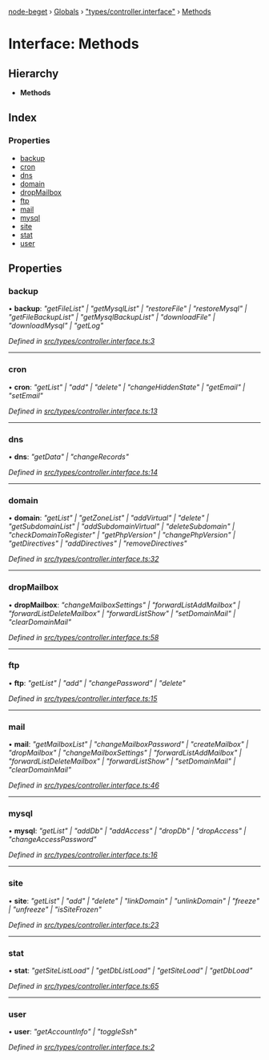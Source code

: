 [node-beget](../README.md) › [Globals](../globals.md) › ["types/controller.interface"](../modules/_types_controller_interface_.md) › [Methods](_types_controller_interface_.methods.md)

# Interface: Methods

## Hierarchy

* **Methods**

## Index

### Properties

* [backup](_types_controller_interface_.methods.md#backup)
* [cron](_types_controller_interface_.methods.md#cron)
* [dns](_types_controller_interface_.methods.md#dns)
* [domain](_types_controller_interface_.methods.md#domain)
* [dropMailbox](_types_controller_interface_.methods.md#dropmailbox)
* [ftp](_types_controller_interface_.methods.md#ftp)
* [mail](_types_controller_interface_.methods.md#mail)
* [mysql](_types_controller_interface_.methods.md#mysql)
* [site](_types_controller_interface_.methods.md#site)
* [stat](_types_controller_interface_.methods.md#stat)
* [user](_types_controller_interface_.methods.md#user)

## Properties

###  backup

• **backup**: *"getFileList" | "getMysqlList" | "restoreFile" | "restoreMysql" | "getFileBackupList" | "getMysqlBackupList" | "downloadFile" | "downloadMysql" | "getLog"*

*Defined in [src/types/controller.interface.ts:3](https://github.com/olehcambel/node-beget/blob/f128411/src/types/controller.interface.ts#L3)*

___

###  cron

• **cron**: *"getList" | "add" | "delete" | "changeHiddenState" | "getEmail" | "setEmail"*

*Defined in [src/types/controller.interface.ts:13](https://github.com/olehcambel/node-beget/blob/f128411/src/types/controller.interface.ts#L13)*

___

###  dns

• **dns**: *"getData" | "changeRecords"*

*Defined in [src/types/controller.interface.ts:14](https://github.com/olehcambel/node-beget/blob/f128411/src/types/controller.interface.ts#L14)*

___

###  domain

• **domain**: *"getList" | "getZoneList" | "addVirtual" | "delete" | "getSubdomainList" | "addSubdomainVirtual" | "deleteSubdomain" | "checkDomainToRegister" | "getPhpVersion" | "changePhpVersion" | "getDirectives" | "addDirectives" | "removeDirectives"*

*Defined in [src/types/controller.interface.ts:32](https://github.com/olehcambel/node-beget/blob/f128411/src/types/controller.interface.ts#L32)*

___

###  dropMailbox

• **dropMailbox**: *"changeMailboxSettings" | "forwardListAddMailbox" | "forwardListDeleteMailbox" | "forwardListShow" | "setDomainMail" | "clearDomainMail"*

*Defined in [src/types/controller.interface.ts:58](https://github.com/olehcambel/node-beget/blob/f128411/src/types/controller.interface.ts#L58)*

___

###  ftp

• **ftp**: *"getList" | "add" | "changePassword" | "delete"*

*Defined in [src/types/controller.interface.ts:15](https://github.com/olehcambel/node-beget/blob/f128411/src/types/controller.interface.ts#L15)*

___

###  mail

• **mail**: *"getMailboxList" | "changeMailboxPassword" | "createMailbox" | "dropMailbox" | "changeMailboxSettings" | "forwardListAddMailbox" | "forwardListDeleteMailbox" | "forwardListShow" | "setDomainMail" | "clearDomainMail"*

*Defined in [src/types/controller.interface.ts:46](https://github.com/olehcambel/node-beget/blob/f128411/src/types/controller.interface.ts#L46)*

___

###  mysql

• **mysql**: *"getList" | "addDb" | "addAccess" | "dropDb" | "dropAccess" | "changeAccessPassword"*

*Defined in [src/types/controller.interface.ts:16](https://github.com/olehcambel/node-beget/blob/f128411/src/types/controller.interface.ts#L16)*

___

###  site

• **site**: *"getList" | "add" | "delete" | "linkDomain" | "unlinkDomain" | "freeze" | "unfreeze" | "isSiteFrozen"*

*Defined in [src/types/controller.interface.ts:23](https://github.com/olehcambel/node-beget/blob/f128411/src/types/controller.interface.ts#L23)*

___

###  stat

• **stat**: *"getSiteListLoad" | "getDbListLoad" | "getSiteLoad" | "getDbLoad"*

*Defined in [src/types/controller.interface.ts:65](https://github.com/olehcambel/node-beget/blob/f128411/src/types/controller.interface.ts#L65)*

___

###  user

• **user**: *"getAccountInfo" | "toggleSsh"*

*Defined in [src/types/controller.interface.ts:2](https://github.com/olehcambel/node-beget/blob/f128411/src/types/controller.interface.ts#L2)*
